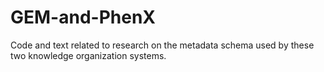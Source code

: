 # GEM-and-PhenX
Code and text related to research on the metadata schema used by these two knowledge organization systems.
